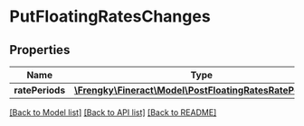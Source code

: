 # PutFloatingRatesChanges

## Properties
Name | Type | Description | Notes
------------ | ------------- | ------------- | -------------
**ratePeriods** | [**\Frengky\Fineract\Model\PostFloatingRatesRatePeriods[]**](PostFloatingRatesRatePeriods.md) |  | [optional] 

[[Back to Model list]](../../README.md#documentation-for-models) [[Back to API list]](../../README.md#documentation-for-api-endpoints) [[Back to README]](../../README.md)

